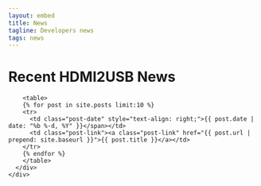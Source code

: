 ```yaml
---
layout: embed
title: News
tagline: Developers news
tags: news
---
```

<div class="padding">
  <div class="col-sm-12">
    <div class="panel panel-default">
        <span class="edit-link pull-right">
          <a href="{% edit_url %}{{ page.path }}" target="_blank">
            <i class="fa fa-edit"></i>
          </a>
        </span>
      <div class="panel-body">
        <h1>Recent HDMI2USB News</h1>

        <table>
        {% for post in site.posts limit:10 %}
        <tr>
          <td class="post-date" style="text-align: right;">{{ post.date | date: "%b %-d, %Y" }}</span></td>
          <td class="post-link"><a class="post-link" href="{{ post.url | prepend: site.baseurl }}">{{ post.title }}</a></td>
        </tr>
        {% endfor %}
        </table>
      </div>
    </div>
  </div>
</div>
